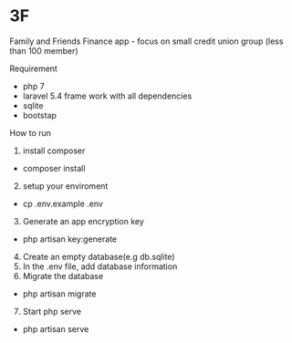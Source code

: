 # 3F
Family and Friends Finance app - focus on small credit union group (less than 100 member)

Requirement
- php 7
- laravel 5.4 frame work with all dependencies
- sqlite
- bootstap

How to run

1. install composer
 -  composer install 
2. setup your enviroment
 - cp .env.example .env
3. Generate an app encryption key
 - php artisan key:generate
4. Create an empty database(e.g db.sqlite)
5. In the .env file, add database information
6. Migrate the database
 - php artisan migrate
7. Start php serve
 - php artisan serve
